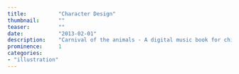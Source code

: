 ```yaml
---
title:			"Character Design"
thumbnail:		""
teaser:			""
date:			"2013-02-01"
description:	"Carnival of the animals - A digital music book for children."
prominence:		1
categories:
- "illustration"
---
```


